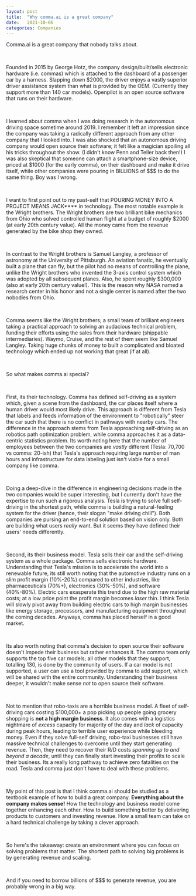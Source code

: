 ```yaml
---
layout: post
title:  "Why comma.ai is a great company"
date:   2021-10-06
categories: Companies
---
```


Comma.ai is a great company that nobody talks about. 

&nbsp;

Founded in 2015 by George Hotz, the company design/built/sells electronic hardware (i.e. commas) which is attached to the dashboard of a passenger car by a harness. Slapping down $2000, the driver enjoys a vastly superior driver assistance system than what is provided by the OEM. (Currently they support more than 140 car models). Openpilot is an open source software that runs on their hardware. 

&nbsp;

I learned about comma when I was doing research in the autonomous driving space sometime around 2019. I remember it left an impression since the company was taking a radically different approach from any other company that I looked into. I was also shocked that an autonomous driving company would open source their software; it felt like a magician spoiling all his tricks throughout the show. (I didn't know Penn and Teller back then!) I was also skeptical that someone can attach a smartphone-size device, priced at $1000 (for the early comma), on their dashboard and make it drive itself, while other companies were pouring in BILLIONS of $$$ to do the same thing. Boy was I wrong. 

&nbsp;

I want to first point out to my past-self that POURING MONEY INTO A PROJECT MEANS JACK**** in technology. The most notable example is the Wright brothers. The Wright brothers are two brilliant bike mechanics from Ohio who solved controlled human flight at a budget of roughly $2000 (at early 20th century value). All the money came from the revenue generated by the bike shop they owned. 

&nbsp;

In contrast to the Wright brothers is Samuel Langley, a professor of astronomy at the University of Pittsburgh. An aviation fanatic, he eventually built a plane that can fly, but the pilot had no means of controlling the plane, unlike the Wright brothers who invented the 3-axis control system which was adopted by all subsequent planes. Also, he spent roughly $300,000 (also at early 20th century value!). This is the reason why NASA named a research center in his honor and not a single center is named after the two nobodies from Ohio. 

&nbsp;

Comma seems like the Wright brothers; a small team of brilliant engineers taking a practical approach to solving an audacious technical problem, funding their efforts using the sales from their hardware (shippable intermediaries). Waymo, Cruise, and the rest of them seem like Samuel Langley. Taking huge chunks of money to built a complicated and bloated technology which ended up not working that great (if at all). 

&nbsp;

So what makes comma.ai special? 

&nbsp;

First, its their technology. Comma has defined self-driving as a system which, given a scene from the dashboard, the car places itself where a human driver would most likely drive. This approach is different from Tesla that labels and feeds information of the environment to "robotically" steer the car such that there is no conflict in pathways with nearby cars. The difference in the approach stems from Tesla approaching self-driving as an robotics path optimization problem, while comma approaches it as a data-centric statistics problem. Its worth noting here that the number of employees between the two companies are *vastly* different (Tesla: 70,700 vs comma: 20-ish) that Tesla's approach requiring large number of man hours and infrastructure for data labeling just isn't viable for a small company like comma. 

&nbsp;

Doing a deep-dive in the difference in engineering decisions made in the two companies would be super interesting, but I currently don't have the expertise to run such a rigorous analysis. Tesla is trying to solve full self-driving in the shortest path, while comma is building a natural-feeling system for the driver (hence, their slogan "make driving chill"). Both companies are pursing an end-to-end solution based on vision only. Both are building what users *really* want. But it seems they have defined their users' needs differently. 

&nbsp;

Second, its their business model. Tesla sells their car and the self-driving system as a whole package. Comma sells electronic hardware. Understanding that Tesla's mission is to accelerate the world into a renewable future, its still worth noting that the automotive industry runs on a slim profit margin (10%-20%) compared to other industries, like pharmaceuticals (70%+), electronics (30%-50%), and software (40%-80%). Electric cars exasperate this trend due to the high raw material costs; at a low price point the profit margin becomes *laser* thin. I think Tesla will slowly pivot away from building electric cars to high margin businesses like energy storage, processors, and manufacturing equipment throughout the coming decades. Anyways, comma has placed herself in a good market. 

&nbsp;

Its also worth noting that comma's decision to open source their software doesn't impede their business but rather enhances it. The comma team only supports the top five car models; all other models that they support, totalling 130, is done by the community of users. If a car model is not supported, a user can use a tool provided by comma to add support, which will be shared with the entire community. Understanding their business deeper, it wouldn't make sense *not* to open source their software. 

&nbsp;

Not to mention that robo-taxis are a horrible business model. A fleet of self-driving cars costing $100,000+ a pop picking up people going grocery shopping is **not a high margin business**. It also comes with a logistics nightmare of *excess* capacity for majority of the day and *lack* of capacity during peak hours, leading to terrible user experience while bleeding money.  Even if they solve full-self driving, robo-taxi businesses still have massive technical challenges to overcome until they start generating revenue. Then, they need to recover their R/D costs *spanning up to and beyond a decade*, until they can finally start investing their profits to scale their business. Its a really long pathway to achieve zero fatalities on the road. Tesla and comma just don't have to deal with these problems.

&nbsp;

My point of this post is that I think comma.ai should be studied as a textbook example of how to build a great company. **Everything about the company makes sense!** How the technology and business model come together enhancing each other. How to build something better by delivering products to customers and investing revenue. How a small team can take on a hard technical challenge by taking a clever approach. 

&nbsp;

So here's the takeaway: create an environment where you can focus on solving problems that matter. The shortest path to solving big problems is by generating revenue and scaling. 

&nbsp;

And if you need to borrow billions of $$$ to generate revenue, you are probably wrong in a big way. 